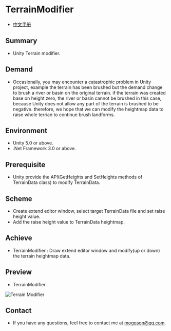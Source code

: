 ﻿# TerrainModifier
- [中文手册](./README_ZH.md)

## Summary
- Unity Terrain modifier.

## Demand
- Occasionally, you may encounter a catastrophic problem in Unity project, example the terrain has
  been brushed but the demand change to brush a river or basin on the original terrain. if the
  terrain was created base on height zero, the river or basin cannot be brushed in this case, because
  Unity does not allow any part of the terrain is brushed to be negative. therefore, we hope that we
  can modify the heightmap data to raise whole terrian to continue brush landforms.

## Environment
- Unity 5.0 or above.
- .Net Framework 3.0 or above.

## Prerequisite
- Unity provide the API(GetHeights and SetHeights methods of TerrainData class) to modify TerrainData.

## Scheme
- Create extend editor window, select target TerrainData file and set raise height value.
- Add the raise height value to TerrainData heightmap.

## Achieve
- TerrainModifier : Draw extend editor window and modify(up or down) the terrain heightmap data.

## Preview
- TerrainModifier

![Terrain Modifier](./Attachments/README_Image/TerrainModifier.gif)

## Contact
- If you have any questions, feel free to contact me at mogoson@qq.com.